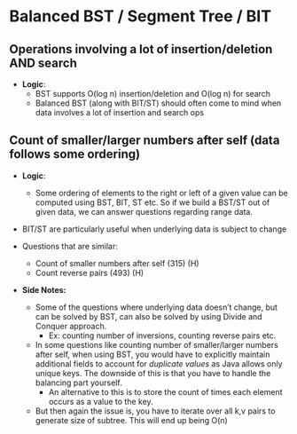 # Balanced BST / Segment Tree / BIT

## Operations involving a lot of insertion/deletion AND search
* **Logic**: 
  * BST supports O(log n) insertion/deletion and O(log n) for search
  * Balanced BST (along with BIT/ST) should often come to mind when data involves a lot of insertion and search ops

## Count of smaller/larger numbers after self (data follows some ordering)
* **Logic**: 
  * Some ordering of elements to the right or left of a given value can be computed using BST, BIT, ST etc. So if we build a BST/ST out of given data, we can answer questions regarding range data. 
* BIT/ST are particularly useful when underlying data is subject to change
* Questions that are similar:
	* Count of smaller numbers after self (315) (H)
	* Count reverse pairs (493) (H)

* **Side Notes:**
	* Some of the questions where underlying data doesn’t change, but can be solved by BST, can also be solved by using Divide and Conquer approach.
		* Ex: counting number of inversions, counting reverse pairs etc.
	* In some questions like counting number of smaller/larger numbers after self, when using BST, you would have to explicitly maintain additional fields to account for _duplicate values_ as Java allows only unique keys. The downside of this is that you have to handle the balancing part yourself.
		* An alternative to this is to store the count of times each element occurs as a value to the key. 
    * But then again the issue is, you have to iterate over all k,v pairs to generate size of subtree. This will end up being O(n)
